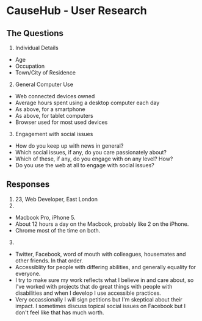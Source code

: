 CauseHub - User Research
========================

The Questions
-------------

1. Individual Details

  + Age
  + Occupation
  + Town/City of Residence

2. General Computer Use

  + Web connected devices owned
  + Average hours spent using a desktop computer each day
  + As above, for a smartphone
  + As above, for tablet computers
  + Browser used for most used devices

3. Engagement with social issues

  + How do you keep up with news in general?
  + Which social issues, if any, do you care passionately about?
  + Which of these, if any, do you engage with on any level? How?
  + Do you use the web at all to engage with social issues?
  
  
 
Responses
---------

1. 23, Web Developer, East London
2. 
  + Macbook Pro, iPhone 5.
  + About 12 hours a day on the Macbook, probably like 2 on the iPhone.
  + Chrome most of the time on both.
3.
  + Twitter, Facebook, word of mouth with colleagues, housemates and other friends. In that order.
  + Accessiblity for people with differing abilities, and generally equality for everyone.
  + I try to make sure my work reflects what I believe in and care about, so I've worked with projects that do great things with people with disabilities and when I develop I use accessible practices.
  + Very occassionally I will sign petitions but I'm skeptical about their impact. I sometimes discuss topical social issues on Facebook but I don't feel like that has much worth. 
  
  
  
  
  
  